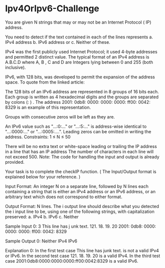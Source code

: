 # Ipv4OrIpv6-Challenge

You are given N strings that may or may not be an Internet Protocol ( IP)
address. 

You need to detect if the text contained in each of the lines represents
a. IPv4 address
b. IPv6 address or
c. Neither of these.

IPv4 was the first publicly used Internet Protocol; it used 4-byte addresses and
permitted 2 distinct value. The typical format of an IPv4 address is A.B.C.D where A,
B
, C and D are Integers lying between 0 and 255 (both inclusive).

IPv6, with 128 bits, was developed to permit the expansion of the address space. To
quote from the linked article:

The 128 bits of an IPv6 address are represented in 8 groups of 16 bits each.
Each group is written as 4 hexadecimal digits and the groups are separated by
colons (: ) . The address 2001: 0db8: 0000: 0000: 0000: ff00: 0042: 8329 is an example
of this representation.

Groups with consecutive zeros will be left as they are.

An IPv6 value such as "...:0:..." or "...:5:..." is address-wise identical to
"...:0000:..." or "...:0005:....". Leading zeros can be omitted in writing the
address.
Constraints:
1 ≤ N ≤ 50

There will be no extra text or white-space leading or trailing the IP address in a line
that has an IP address
The number of characters in each line will not exceed 500.
Note:
The code for handling the input and output is already provided.

Your task is to complete the checkIP function. ( The Input/Output
format is explained below for your reference. )

Input Format:
An integer N on a separate line, followed by N lines each containing a string that is
either an IPv4 address or an IPv6 address, or an arbitrary text which does not
correspond to either format.

Output Format:
N lines.
The i output line should describe what you detected the i input line to be, using
one of the following strings, with capitalization preserved:
a. IPv4
b. IPv6
c. Neither

Sample Input 0:
3 This line has j unk text.
121. 18. 19. 20
2001: 0db8: 0000: 0000: 0000: ff00: 0042: 8329

Sample Output 0:
Neither
IPv4
IPv6

Explanation 0:
In the first test case This line has junk text. is not a valid IPv4 or IPv6.
In the second test case 121. 18. 19. 20 is a valid IPv4.
In the third test case 2001:0db8:0000:0000:0000:ff00:0042:8329 is a valid IPv6.
